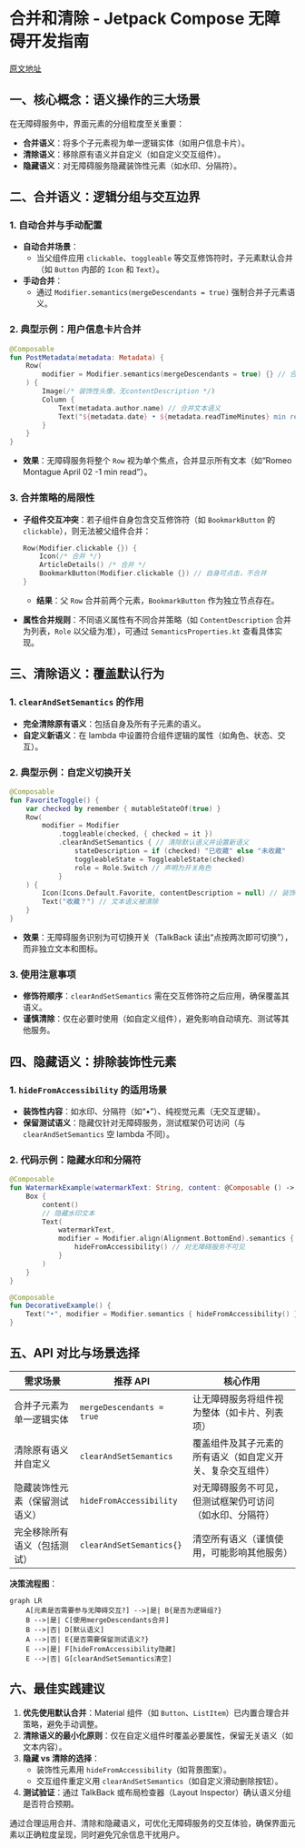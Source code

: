 
# 合并和清除 - Jetpack Compose 无障碍开发指南  

[原文地址](https://developer.android.google.cn/develop/ui/compose/accessibility/merging-clearing?hl=zh-cn)  

## 一、核心概念：语义操作的三大场景  

在无障碍服务中，界面元素的分组粒度至关重要：  

- **合并语义**：将多个子元素视为单一逻辑实体（如用户信息卡片）。  
- **清除语义**：移除原有语义并自定义（如自定义交互组件）。  
- **隐藏语义**：对无障碍服务隐藏装饰性元素（如水印、分隔符）。  

## 二、合并语义：逻辑分组与交互边界  

### 1. 自动合并与手动配置  

- **自动合并场景**：  
  - 当父组件应用 `clickable`、`toggleable` 等交互修饰符时，子元素默认合并（如 `Button` 内部的 `Icon` 和 `Text`）。  
- **手动合并**：  
  - 通过 `Modifier.semantics(mergeDescendants = true)` 强制合并子元素语义。  

### 2. 典型示例：用户信息卡片合并  

```kotlin
@Composable
fun PostMetadata(metadata: Metadata) {
    Row(
        modifier = Modifier.semantics(mergeDescendants = true) {} // 合并子元素
    ) {
        Image(/* 装饰性头像，无contentDescription */)
        Column {
            Text(metadata.author.name) // 合并文本语义
            Text("${metadata.date} • ${metadata.readTimeMinutes} min read")
        }
    }
}
```  

- **效果**：无障碍服务将整个 `Row` 视为单个焦点，合并显示所有文本（如“Romeo Montague April 02 -1 min read”）。  

### 3. 合并策略的局限性  

- **子组件交互冲突**：若子组件自身包含交互修饰符（如 `BookmarkButton` 的 `clickable`），则无法被父组件合并：  

  ```kotlin
  Row(Modifier.clickable {}) {
      Icon(/* 合并 */)
      ArticleDetails() /* 合并 */
      BookmarkButton(Modifier.clickable {}) // 自身可点击，不合并
  }
  ```  

  - **结果**：父 `Row` 合并前两个元素，`BookmarkButton` 作为独立节点存在。  

- **属性合并规则**：不同语义属性有不同合并策略（如 `ContentDescription` 合并为列表，`Role` 以父级为准），可通过 `SemanticsProperties.kt` 查看具体实现。  

## 三、清除语义：覆盖默认行为  

### 1. `clearAndSetSemantics` 的作用  

- **完全清除原有语义**：包括自身及所有子元素的语义。  
- **自定义新语义**：在 lambda 中设置符合组件逻辑的属性（如角色、状态、交互）。  

### 2. 典型示例：自定义切换开关  

```kotlin
@Composable
fun FavoriteToggle() {
    var checked by remember { mutableStateOf(true) }
    Row(
        modifier = Modifier
            .toggleable(checked, { checked = it })
            .clearAndSetSemantics { // 清除默认语义并设置新语义
                stateDescription = if (checked) "已收藏" else "未收藏"
                toggleableState = ToggleableState(checked)
                role = Role.Switch // 声明为开关角色
            }
    ) {
        Icon(Icons.Default.Favorite, contentDescription = null) // 装饰图标，语义被清除
        Text("收藏？") // 文本语义被清除
    }
}
```  

- **效果**：无障碍服务识别为可切换开关（TalkBack 读出“点按两次即可切换”），而非独立文本和图标。  

### 3. 使用注意事项  

- **修饰符顺序**：`clearAndSetSemantics` 需在交互修饰符之后应用，确保覆盖其语义。  
- **谨慎清除**：仅在必要时使用（如自定义组件），避免影响自动填充、测试等其他服务。  

## 四、隐藏语义：排除装饰性元素  

### 1. `hideFromAccessibility` 的适用场景  

- **装饰性内容**：如水印、分隔符（如“•”）、纯视觉元素（无交互逻辑）。  
- **保留测试语义**：隐藏仅针对无障碍服务，测试框架仍可访问（与 `clearAndSetSemantics` 空 lambda 不同）。  

### 2. 代码示例：隐藏水印和分隔符  

```kotlin
@Composable
fun WatermarkExample(watermarkText: String, content: @Composable () -> Unit) {
    Box {
        content()
        // 隐藏水印文本
        Text(
            watermarkText,
            modifier = Modifier.align(Alignment.BottomEnd).semantics {
                hideFromAccessibility() // 对无障碍服务不可见
            }
        )
    }
}

@Composable
fun DecorativeExample() {
    Text("•", modifier = Modifier.semantics { hideFromAccessibility() }) // 隐藏装饰性符号
}
```  

## 五、API 对比与场景选择  

| 需求场景                          | 推荐 API                     | 核心作用                                                                 |  
|-----------------------------------|------------------------------|--------------------------------------------------------------------------|  
| 合并子元素为单一逻辑实体         | `mergeDescendants = true`    | 让无障碍服务将组件视为整体（如卡片、列表项）                           |  
| 清除原有语义并自定义             | `clearAndSetSemantics`       | 覆盖组件及其子元素的所有语义（如自定义开关、复杂交互组件）             |  
| 隐藏装饰性元素（保留测试语义）   | `hideFromAccessibility`      | 对无障碍服务不可见，但测试框架仍可访问（如水印、分隔符）               |  
| 完全移除所有语义（包括测试）     | `clearAndSetSemantics{}`     | 清空所有语义（谨慎使用，可能影响其他服务）                             |  

**决策流程图**：  

```mermaid
graph LR
    A[元素是否需要参与无障碍交互?] -->|是| B{是否为逻辑组?}
    B -->|是| C[使用mergeDescendants合并]
    B -->|否| D[默认语义]
    A -->|否| E{是否需要保留测试语义?}
    E -->|是| F[hideFromAccessibility隐藏]
    E -->|否| G[clearAndSetSemantics清空]
```  

## 六、最佳实践建议  

1. **优先使用默认合并**：Material 组件（如 `Button`、`ListItem`）已内置合理合并策略，避免手动调整。  
2. **清除语义的最小化原则**：仅在自定义组件时覆盖必要属性，保留无关语义（如文本内容）。  
3. **隐藏 vs 清除的选择**：  
   - 装饰性元素用 `hideFromAccessibility`（如背景图案）。  
   - 交互组件重定义用 `clearAndSetSemantics`（如自定义滑动删除按钮）。  
4. **测试验证**：通过 TalkBack 或布局检查器（Layout Inspector）确认语义分组是否符合预期。  

通过合理运用合并、清除和隐藏语义，可优化无障碍服务的交互体验，确保界面元素以正确粒度呈现，同时避免冗余信息干扰用户。
